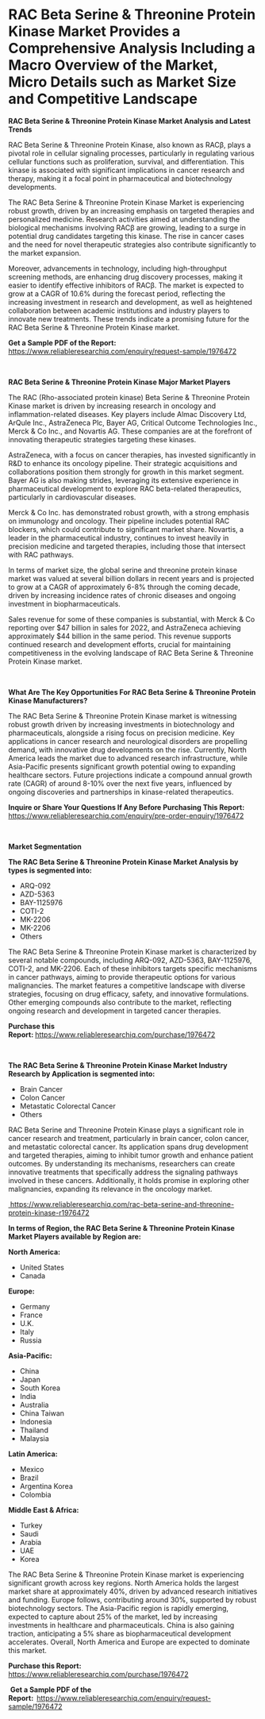 <p><h1>RAC Beta Serine & Threonine Protein Kinase Market Provides a Comprehensive Analysis Including a Macro Overview of the Market, Micro Details such as Market Size and Competitive Landscape</h1></p><p><strong>RAC Beta Serine & Threonine Protein Kinase Market Analysis and Latest Trends</strong></p>
<p><p>RAC Beta Serine & Threonine Protein Kinase, also known as RACβ, plays a pivotal role in cellular signaling processes, particularly in regulating various cellular functions such as proliferation, survival, and differentiation. This kinase is associated with significant implications in cancer research and therapy, making it a focal point in pharmaceutical and biotechnology developments.</p><p>The RAC Beta Serine & Threonine Protein Kinase Market is experiencing robust growth, driven by an increasing emphasis on targeted therapies and personalized medicine. Research activities aimed at understanding the biological mechanisms involving RACβ are growing, leading to a surge in potential drug candidates targeting this kinase. The rise in cancer cases and the need for novel therapeutic strategies also contribute significantly to the market expansion.</p><p>Moreover, advancements in technology, including high-throughput screening methods, are enhancing drug discovery processes, making it easier to identify effective inhibitors of RACβ. The market is expected to grow at a CAGR of 10.6% during the forecast period, reflecting the increasing investment in research and development, as well as heightened collaboration between academic institutions and industry players to innovate new treatments. These trends indicate a promising future for the RAC Beta Serine & Threonine Protein Kinase market.</p></p>
<p><strong>Get a Sample PDF of the Report:&nbsp;</strong> <a href="https://www.reliableresearchiq.com/enquiry/request-sample/1976472?utm_campaign=1144&utm_medium=2&utm_source=Github&utm_content=ia&utm_term=19042025&utm_id=rac-beta-serine-threonine-protein-kinase">https://www.reliableresearchiq.com/enquiry/request-sample/1976472</a></p>
<p>&nbsp;</p>
<p><strong>RAC Beta Serine & Threonine Protein Kinase Major Market Players</strong></p>
<p><p>The RAC (Rho-associated protein kinase) Beta Serine & Threonine Protein Kinase market is driven by increasing research in oncology and inflammation-related diseases. Key players include Almac Discovery Ltd, ArQule Inc., AstraZeneca Plc, Bayer AG, Critical Outcome Technologies Inc., Merck & Co Inc., and Novartis AG. These companies are at the forefront of innovating therapeutic strategies targeting these kinases.</p><p>AstraZeneca, with a focus on cancer therapies, has invested significantly in R&D to enhance its oncology pipeline. Their strategic acquisitions and collaborations position them strongly for growth in this market segment. Bayer AG is also making strides, leveraging its extensive experience in pharmaceutical development to explore RAC beta-related therapeutics, particularly in cardiovascular diseases.</p><p>Merck & Co Inc. has demonstrated robust growth, with a strong emphasis on immunology and oncology. Their pipeline includes potential RAC blockers, which could contribute to significant market share. Novartis, a leader in the pharmaceutical industry, continues to invest heavily in precision medicine and targeted therapies, including those that intersect with RAC pathways.</p><p>In terms of market size, the global serine and threonine protein kinase market was valued at several billion dollars in recent years and is projected to grow at a CAGR of approximately 6-8% through the coming decade, driven by increasing incidence rates of chronic diseases and ongoing investment in biopharmaceuticals.</p><p>Sales revenue for some of these companies is substantial, with Merck & Co reporting over $47 billion in sales for 2022, and AstraZeneca achieving approximately $44 billion in the same period. This revenue supports continued research and development efforts, crucial for maintaining competitiveness in the evolving landscape of RAC Beta Serine & Threonine Protein Kinase market.</p></p>
<p>&nbsp;</p>
<p><strong>What Are The Key Opportunities For RAC Beta Serine & Threonine Protein Kinase Manufacturers?</strong></p>
<p><p>The RAC Beta Serine & Threonine Protein Kinase market is witnessing robust growth driven by increasing investments in biotechnology and pharmaceuticals, alongside a rising focus on precision medicine. Key applications in cancer research and neurological disorders are propelling demand, with innovative drug developments on the rise. Currently, North America leads the market due to advanced research infrastructure, while Asia-Pacific presents significant growth potential owing to expanding healthcare sectors. Future projections indicate a compound annual growth rate (CAGR) of around 8-10% over the next five years, influenced by ongoing discoveries and partnerships in kinase-related therapeutics.</p></p>
<p><strong>Inquire or Share Your Questions If Any Before Purchasing This Report:</strong> <a href="https://www.reliableresearchiq.com/enquiry/pre-order-enquiry/1976472?utm_campaign=1144&utm_medium=2&utm_source=Github&utm_content=ia&utm_term=19042025&utm_id=rac-beta-serine-threonine-protein-kinase">https://www.reliableresearchiq.com/enquiry/pre-order-enquiry/1976472</a></p>
<p>&nbsp;</p>
<p><strong>Market Segmentation</strong></p>
<p><strong>The RAC Beta Serine & Threonine Protein Kinase Market Analysis by types is segmented into:</strong></p>
<p><ul><li>ARQ-092</li><li>AZD-5363</li><li>BAY-1125976</li><li>COTI-2</li><li>MK-2206</li><li>MK-2206</li><li>Others</li></ul></p>
<p><p>The RAC Beta Serine & Threonine Protein Kinase market is characterized by several notable compounds, including ARQ-092, AZD-5363, BAY-1125976, COTI-2, and MK-2206. Each of these inhibitors targets specific mechanisms in cancer pathways, aiming to provide therapeutic options for various malignancies. The market features a competitive landscape with diverse strategies, focusing on drug efficacy, safety, and innovative formulations. Other emerging compounds also contribute to the market, reflecting ongoing research and development in targeted cancer therapies.</p></p>
<p><strong>Purchase this Report:&nbsp;</strong><a href="https://www.reliableresearchiq.com/purchase/1976472?utm_campaign=1144&utm_medium=2&utm_source=Github&utm_content=ia&utm_term=19042025&utm_id=rac-beta-serine-threonine-protein-kinase">https://www.reliableresearchiq.com/purchase/1976472</a></p>
<p>&nbsp;</p>
<p><strong>The RAC Beta Serine & Threonine Protein Kinase Market Industry Research by Application is segmented into:</strong></p>
<p><ul><li>Brain Cancer</li><li>Colon Cancer</li><li>Metastatic Colorectal Cancer</li><li>Others</li></ul></p>
<p><p>RAC Beta Serine and Threonine Protein Kinase plays a significant role in cancer research and treatment, particularly in brain cancer, colon cancer, and metastatic colorectal cancer. Its application spans drug development and targeted therapies, aiming to inhibit tumor growth and enhance patient outcomes. By understanding its mechanisms, researchers can create innovative treatments that specifically address the signaling pathways involved in these cancers. Additionally, it holds promise in exploring other malignancies, expanding its relevance in the oncology market.</p></p>
<p><a href="https://www.reliableresearchiq.com/rac-beta-serine-and-threonine-protein-kinase-r1976472?utm_campaign=1144&utm_medium=2&utm_source=Github&utm_content=ia&utm_term=19042025&utm_id=rac-beta-serine-threonine-protein-kinase">&nbsp;https://www.reliableresearchiq.com/rac-beta-serine-and-threonine-protein-kinase-r1976472</a></p>
<p><strong>In terms of Region, the RAC Beta Serine & Threonine Protein Kinase Market Players available by Region are:</strong></p>
<p>
    <p> <strong> North America: </strong>
        <ul>
            <li>United States</li>
            <li>Canada</li>
        </ul>
        </p> 
    <p> <strong> Europe: </strong>
        <ul>
            <li>Germany</li>
            <li>France</li>
            <li>U.K.</li>
            <li>Italy</li>
            <li>Russia</li>
        </ul>
        </p> 
    <p> <strong> Asia-Pacific: </strong>
        <ul>
            <li>China</li>
            <li>Japan</li>
            <li>South Korea</li>
            <li>India</li>
            <li>Australia</li>
            <li>China Taiwan</li>
            <li>Indonesia</li>
            <li>Thailand</li>
            <li>Malaysia</li>
        </ul>
        </p> 
    <p> <strong> Latin America: </strong>
        <ul>
            <li>Mexico</li>
            <li>Brazil</li>
            <li>Argentina Korea</li>
            <li>Colombia</li>
        </ul>
        </p> 
    <p> <strong> Middle East & Africa: </strong>
        <ul>
            <li>Turkey</li>
            <li>Saudi</li>
            <li>Arabia</li>
            <li>UAE</li>
            <li>Korea</li>
        </ul>
    </p>
    </p>
<p><p>The RAC Beta Serine & Threonine Protein Kinase market is experiencing significant growth across key regions. North America holds the largest market share at approximately 40%, driven by advanced research initiatives and funding. Europe follows, contributing around 30%, supported by robust biotechnology sectors. The Asia-Pacific region is rapidly emerging, expected to capture about 25% of the market, led by increasing investments in healthcare and pharmaceuticals. China is also gaining traction, anticipating a 5% share as biopharmaceutical development accelerates. Overall, North America and Europe are expected to dominate this market.</p></p>
<p><strong>Purchase this Report: </strong><a href="https://www.reliableresearchiq.com/purchase/1976472?utm_campaign=1144&utm_medium=2&utm_source=Github&utm_content=ia&utm_term=19042025&utm_id=rac-beta-serine-threonine-protein-kinase">https://www.reliableresearchiq.com/purchase/1976472</a></p>
<p>&nbsp;<strong>Get a Sample PDF of the Report:&nbsp;&nbsp;</strong><a href="https://www.reliableresearchiq.com/enquiry/request-sample/1976472?utm_campaign=1144&utm_medium=2&utm_source=Github&utm_content=ia&utm_term=19042025&utm_id=rac-beta-serine-threonine-protein-kinase">https://www.reliableresearchiq.com/enquiry/request-sample/1976472</a></p>
<p><strong></strong></p>
<p><p></p><p></p><p></p></p>